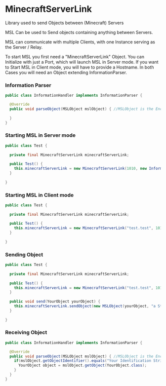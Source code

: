 # MinecraftServerLink

Library used to send Objects between (Minecraft) Servers

MSL Can be used to Send objects containing anything between Servers.

MSL can communicate with multiple Clients, with one Instance serving as the Server / Relay.

To start MSL you first need a "MinecraftServerLink" Object. 
You can Initialize with just a Port, which will launch MSL in Server mode.
If you want to Start MSL in Client mode, you will have to provide a Hostname.
In both Cases you will need an Object extending InformationParser.

### Information Parser

```Java
public class InformationHandler implements InformationParser {

  @Override
  public void parseObject(MSLObject mslObject) { //MSLObject is the Encoding Object, Documented later.
  
  }
}
```
### Starting MSL in Server mode

```Java
public class Test {
  
  private final MinecraftServerLink minecraftServerLink;
  
  public Test() {
    this.minecraftServerLink = new MinecraftServerLink(1010, new InformationHandler());
  }
  
}
```

### Starting MSL in Client mode

```Java
public class Test {
  
  private final MinecraftServerLink minecraftServerLink;
  
  public Test() {
    this.minecraftServerLink = new MinecraftServerLink("test.test", 1010, new InformationHandler());//This will connect to the instance we started before.
  }
  
}
```


### Sending Object

```Java
public class Test {
  
  private final MinecraftServerLink minecraftServerLink;
  
  public Test() {
    this.minecraftServerLink = new MinecraftServerLink("test.test", 1010, new InformationHandler());
  }
  
  public void send(YourObject yourObject) {
    this.minecraftServerLink.sendObject(new MSLObject(yourObject, "a String telling your System what this object is for");
  }
  
}
```


### Receiving Object

```Java
public class InformationHandler implements InformationParser {

  @Override
  public void parseObject(MSLObject mslObject) { //MSLObject is the Encoding Object, Documented later.
    if(mslObject.getObjectIdentifier().equals("Your Identification String") {
      YourObject object = mslObject.getObject(YourObject.class);
    }
  }
}
```
